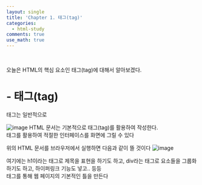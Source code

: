 ```yaml
---
layout: single
title: 'Chapter 1. 태그(tag)'
categories:
  - html-study
comments: true
use_math: true
---
```


<br>

오늘은 HTML의 핵심 요소인 태그(tag)에 대해서 알아보겠다.

# - 태그(tag)

태그는 일반적으로 

![image](https://github.com/lgwqwer/lgwqwer.github.io/assets/129755540/aa7bf08c-97d6-42a3-843b-dd7dfe391b09)
HTML 문서는 기본적으로 태그(tag)를 활용하여 작성한다.  
태그를 활용하여 적절한 인터페이스를 화면에 그릴 수 있다

위의 HTML 문서를 브라우저에서 실행하면 다음과 같이 뜰 것이다
![image](https://github.com/lgwqwer/lgwqwer.github.io/assets/129755540/415d7b74-2931-4395-b35e-6fa3d7063226)

여기에는 h1이라는 태그로 제목을 표현을 하기도 하고, div라는 태그로 요소들을 그룹화 하기도 하고, 하이퍼링크 기능도 넣고.. 등등   
태그를 통해 웹 페이지의 기본적인 틀을 만든다

<br>
